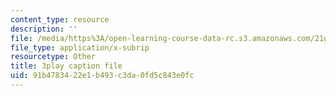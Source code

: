 ```yaml
---
content_type: resource
description: ''
file: /media/https%3A/open-learning-course-data-rc.s3.amazonaws.com/21g-027-asia-in-the-modern-world-images-representations-fall-2016/91b4783422e1b493c3da0fd5c843e0fc_1801230.srt
file_type: application/x-subrip
resourcetype: Other
title: 3play caption file
uid: 91b47834-22e1-b493-c3da-0fd5c843e0fc
---
```

